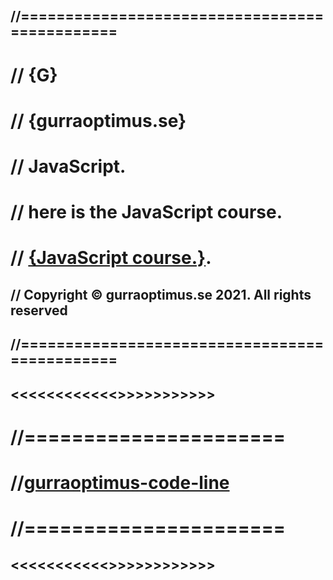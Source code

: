 ## //==============================================
#  // {G}
#  // {gurraoptimus.se}
#  // JavaScript.
#  // here is the JavaScript course.
#  // [{JavaScript course.}](https://bit.ly/3q1qvql).
##  // Copyright © gurraoptimus.se 2021. All rights reserved
## //==============================================

## <<<<<<<<<<<<>>>>>>>>>>>
# //======================
# //[gurraoptimus-code-line]()
# //======================
## <<<<<<<<<<<>>>>>>>>>>>>
